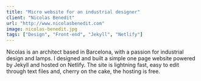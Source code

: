 ```yaml
---
title: "Micro website for an industrial designer"
client: "Nicolas Benedit"
url: "http://www.nicolasbenedit.com"
image: nicolas-benedit.jpg
tags: ["Design", "Front-end", "Jekyll", "Netlify"]
---
```


Nicolas is an architect based in Barcelona, with a passion for industrial design and lamps. I designed and built a simple one page website powered by Jekyll and hosted on Netlify. The site is lightning fast, easy to edit through text files and, cherry on the cake, the hosting is free.
